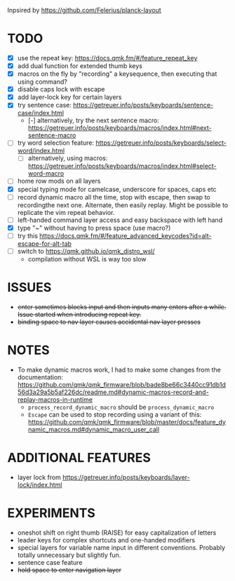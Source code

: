 Inpsired by https://github.com/Felerius/planck-layout

# TODO
- [X] use the repeat key: https://docs.qmk.fm/#/feature_repeat_key
- [X] add dual function for extended thumb keys
- [X] macros on the fly by "recording" a keysequence, then executing that using command?
- [X] disable caps lock with escape
- [X] add layer-lock key for certain layers
- [X] try sentence case: https://getreuer.info/posts/keyboards/sentence-case/index.html
  - [-] alternatively, try the next sentence macro: https://getreuer.info/posts/keyboards/macros/index.html#next-sentence-macro
- [ ] try word selection feature: https://getreuer.info/posts/keyboards/select-word/index.html
  - [ ] alternatively, using macros: https://getreuer.info/posts/keyboards/macros/index.html#select-word-macro
- [ ] home row mods on all layers
- [X] special typing mode for camelcase, underscore for spaces, caps etc
- [ ] record dynamic macro all the time, stop with escape, then swap to recordingthe next one. Alternate, then easily replay. Might be possible to replicate the vim repeat behavior.
- [ ] left-handed command layer access and easy backspace with left hand
- [X] type "~"  without having to press space (use macro?)
- [ ] try this https://docs.qmk.fm/#/feature_advanced_keycodes?id=alt-escape-for-alt-tab
- [ ] switch to https://qmk.github.io/qmk_distro_wsl/
  * compilation without WSL is way too slow

# ISSUES
- ~~enter sometimes blocks input and then inputs many enters after a while. Issue started when introducing repeat key.~~
- ~~binding space to nav layer causes accidental nav layer presses~~

# NOTES
* To make dynamic macros work, I had to make some changes from the documentation: https://github.com/qmk/qmk_firmware/blob/bade8be66c3440cc91db1d56d3a29a5b5af226dc/readme.md#dynamic-macros-record-and-replay-macros-in-runtime
  * `process_record_dynamic_macro` should be `process_dynamic_macro`
  * `Escape` can be used to stop recording using a variant of this: https://github.com/qmk/qmk_firmware/blob/master/docs/feature_dynamic_macros.md#dynamic_macro_user_call


# ADDITIONAL FEATURES
* layer lock from https://getreuer.info/posts/keyboards/layer-lock/index.html

# EXPERIMENTS
* oneshot shift on right thumb (RAISE) for easy capitalization of letters
* leader keys for complex shortcuts and one-handed modifiers
* special layers for variable name input in different conventions. Probably totally unnecessary but slightly fun.
* sentence case feature
* ~~hold space to enter navigation layer~~